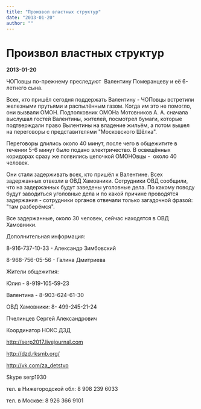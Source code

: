 ```yaml
---
title: "Произвол властных структур"
date: "2013-01-20"
author: ""
---
```


# Произвол властных структур

**2013-01-20** 

ЧОПовцы по-прежнему преследуют  Валентину Померанцеву и её 6-летнего сына. 

Всех, кто пришёл сегодня поддержать Валентину - ЧОПовцы встретили железными прутьями и распылённым газом. Когда им это не помогло, они вызвали ОМОН. Подполковник ОМОНа Мотовников А. А. сначала выслушал гостей Валентины, жителей, посмотрел бумаги, которые подтверждали право Вылентины на владение жильём, а потом вышел на переговоры с представителями "Московского Шёлка".

Переговоры длились около 40 минут, после чего в общежитите в течении 5-6 минут было подано электричество. В освещённых коридорах сразу же появились цепочкой ОМОНОвцы -  около 40 человек.

Они стали задерживать всех, кто пришёл к Валентине. Всех задержанных отвезли в ОВД Хамовники. Сотрудники ОВД сообщили, что на задержанных будут заведены уголовные дела. По какому поводу будут заводиться уголовные дела и по какой причине проводятся задержания - сотрудники органов отвечали только загадочной фразой: "там разберёмся".

 

 Все задержанные, около 30 человек, сейчас находятся в ОВД Хамовники.

 

 Дополнительная информация:

 8-916-737-10-33 - Александр Зимбовский 

 8-968-756-05-56 - Галина Дмитриева

Жители общежития: 

 Юлия - 8-919-105-59-23 

 Валентина - 8-903-624-61-30 

 

 ОВД Хамовники: 8- 499-245-21-24

 

 Пчелинцев Сергей Александрович

 Координатор НОКС ДЗД

 http://serp2017.livejournal.com

 http://dzd.rksmb.org/

 http://vk.com/za_detstvo

 Skype serp1930

 тел. в Нижегородской обл: 8 908 239 6033

 тел. в Москве: 8 926 366 9101